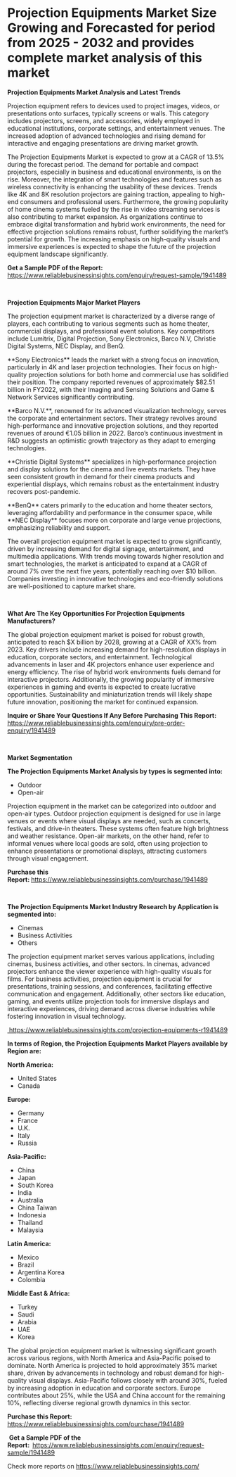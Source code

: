 <p><h1>Projection Equipments Market Size Growing and Forecasted for period from 2025 - 2032 and provides complete market analysis of this market</h1></p><p><strong>Projection Equipments Market Analysis and Latest Trends</strong></p>
<p><p>Projection equipment refers to devices used to project images, videos, or presentations onto surfaces, typically screens or walls. This category includes projectors, screens, and accessories, widely employed in educational institutions, corporate settings, and entertainment venues. The increased adoption of advanced technologies and rising demand for interactive and engaging presentations are driving market growth.</p><p>The Projection Equipments Market is expected to grow at a CAGR of 13.5% during the forecast period. The demand for portable and compact projectors, especially in business and educational environments, is on the rise. Moreover, the integration of smart technologies and features such as wireless connectivity is enhancing the usability of these devices. Trends like 4K and 8K resolution projectors are gaining traction, appealing to high-end consumers and professional users. Furthermore, the growing popularity of home cinema systems fueled by the rise in video streaming services is also contributing to market expansion. As organizations continue to embrace digital transformation and hybrid work environments, the need for effective projection solutions remains robust, further solidifying the market’s potential for growth. The increasing emphasis on high-quality visuals and immersive experiences is expected to shape the future of the projection equipment landscape significantly.</p></p>
<p><strong>Get a Sample PDF of the Report:&nbsp;</strong> <a href="https://www.reliablebusinessinsights.com/enquiry/request-sample/1941489?utm_campaign=2346&utm_medium=2&utm_source=Github&utm_content=ia&utm_term=21022025&utm_id=projection-equipments">https://www.reliablebusinessinsights.com/enquiry/request-sample/1941489</a></p>
<p>&nbsp;</p>
<p><strong>Projection Equipments Major Market Players</strong></p>
<p><p>The projection equipment market is characterized by a diverse range of players, each contributing to various segments such as home theater, commercial displays, and professional event solutions. Key competitors include Lumitrix, Digital Projection, Sony Electronics, Barco N.V, Christie Digital Systems, NEC Display, and BenQ.</p><p>**Sony Electronics** leads the market with a strong focus on innovation, particularly in 4K and laser projection technologies. Their focus on high-quality projection solutions for both home and commercial use has solidified their position. The company reported revenues of approximately $82.51 billion in FY2022, with their Imaging and Sensing Solutions and Game & Network Services significantly contributing.</p><p>**Barco N.V.**, renowned for its advanced visualization technology, serves the corporate and entertainment sectors. Their strategy revolves around high-performance and innovative projection solutions, and they reported revenues of around €1.05 billion in 2022. Barco’s continuous investment in R&D suggests an optimistic growth trajectory as they adapt to emerging technologies.</p><p>**Christie Digital Systems** specializes in high-performance projection and display solutions for the cinema and live events markets. They have seen consistent growth in demand for their cinema products and experiential displays, which remains robust as the entertainment industry recovers post-pandemic.</p><p>**BenQ** caters primarily to the education and home theater sectors, leveraging affordability and performance in the consumer space, while **NEC Display** focuses more on corporate and large venue projections, emphasizing reliability and support.</p><p>The overall projection equipment market is expected to grow significantly, driven by increasing demand for digital signage, entertainment, and multimedia applications. With trends moving towards higher resolution and smart technologies, the market is anticipated to expand at a CAGR of around 7% over the next five years, potentially reaching over $10 billion. Companies investing in innovative technologies and eco-friendly solutions are well-positioned to capture market share.</p></p>
<p>&nbsp;</p>
<p><strong>What Are The Key Opportunities For Projection Equipments Manufacturers?</strong></p>
<p><p>The global projection equipment market is poised for robust growth, anticipated to reach $X billion by 2028, growing at a CAGR of XX% from 2023. Key drivers include increasing demand for high-resolution displays in education, corporate sectors, and entertainment. Technological advancements in laser and 4K projectors enhance user experience and energy efficiency. The rise of hybrid work environments fuels demand for interactive projectors. Additionally, the growing popularity of immersive experiences in gaming and events is expected to create lucrative opportunities. Sustainability and miniaturization trends will likely shape future innovation, positioning the market for continued expansion.</p></p>
<p><strong>Inquire or Share Your Questions If Any Before Purchasing This Report:</strong> <a href="https://www.reliablebusinessinsights.com/enquiry/pre-order-enquiry/1941489?utm_campaign=2346&utm_medium=2&utm_source=Github&utm_content=ia&utm_term=21022025&utm_id=projection-equipments">https://www.reliablebusinessinsights.com/enquiry/pre-order-enquiry/1941489</a></p>
<p>&nbsp;</p>
<p><strong>Market Segmentation</strong></p>
<p><strong>The Projection Equipments Market Analysis by types is segmented into:</strong></p>
<p><ul><li>Outdoor</li><li>Open-air</li></ul></p>
<p><p>Projection equipment in the market can be categorized into outdoor and open-air types. Outdoor projection equipment is designed for use in large venues or events where visual displays are needed, such as concerts, festivals, and drive-in theaters. These systems often feature high brightness and weather resistance. Open-air markets, on the other hand, refer to informal venues where local goods are sold, often using projection to enhance presentations or promotional displays, attracting customers through visual engagement.</p></p>
<p><strong>Purchase this Report:&nbsp;</strong><a href="https://www.reliablebusinessinsights.com/purchase/1941489?utm_campaign=2346&utm_medium=2&utm_source=Github&utm_content=ia&utm_term=21022025&utm_id=projection-equipments">https://www.reliablebusinessinsights.com/purchase/1941489</a></p>
<p>&nbsp;</p>
<p><strong>The Projection Equipments Market Industry Research by Application is segmented into:</strong></p>
<p><ul><li>Cinemas</li><li>Business Activities</li><li>Others</li></ul></p>
<p><p>The projection equipment market serves various applications, including cinemas, business activities, and other sectors. In cinemas, advanced projectors enhance the viewer experience with high-quality visuals for films. For business activities, projection equipment is crucial for presentations, training sessions, and conferences, facilitating effective communication and engagement. Additionally, other sectors like education, gaming, and events utilize projection tools for immersive displays and interactive experiences, driving demand across diverse industries while fostering innovation in visual technology.</p></p>
<p><a href="https://www.reliablebusinessinsights.com/projection-equipments-r1941489?utm_campaign=2346&utm_medium=2&utm_source=Github&utm_content=ia&utm_term=21022025&utm_id=projection-equipments">&nbsp;https://www.reliablebusinessinsights.com/projection-equipments-r1941489</a></p>
<p><strong>In terms of Region, the Projection Equipments Market Players available by Region are:</strong></p>
<p>
    <p> <strong> North America: </strong>
        <ul>
            <li>United States</li>
            <li>Canada</li>
        </ul>
        </p> 
    <p> <strong> Europe: </strong>
        <ul>
            <li>Germany</li>
            <li>France</li>
            <li>U.K.</li>
            <li>Italy</li>
            <li>Russia</li>
        </ul>
        </p> 
    <p> <strong> Asia-Pacific: </strong>
        <ul>
            <li>China</li>
            <li>Japan</li>
            <li>South Korea</li>
            <li>India</li>
            <li>Australia</li>
            <li>China Taiwan</li>
            <li>Indonesia</li>
            <li>Thailand</li>
            <li>Malaysia</li>
        </ul>
        </p> 
    <p> <strong> Latin America: </strong>
        <ul>
            <li>Mexico</li>
            <li>Brazil</li>
            <li>Argentina Korea</li>
            <li>Colombia</li>
        </ul>
        </p> 
    <p> <strong> Middle East & Africa: </strong>
        <ul>
            <li>Turkey</li>
            <li>Saudi</li>
            <li>Arabia</li>
            <li>UAE</li>
            <li>Korea</li>
        </ul>
    </p>
    </p>
<p><p>The global projection equipment market is witnessing significant growth across various regions, with North America and Asia-Pacific poised to dominate. North America is projected to hold approximately 35% market share, driven by advancements in technology and robust demand for high-quality visual displays. Asia-Pacific follows closely with around 30%, fueled by increasing adoption in education and corporate sectors. Europe contributes about 25%, while the USA and China account for the remaining 10%, reflecting diverse regional growth dynamics in this sector.</p></p>
<p><strong>Purchase this Report: </strong><a href="https://www.reliablebusinessinsights.com/purchase/1941489?utm_campaign=2346&utm_medium=2&utm_source=Github&utm_content=ia&utm_term=21022025&utm_id=projection-equipments">https://www.reliablebusinessinsights.com/purchase/1941489</a></p>
<p>&nbsp;<strong>Get a Sample PDF of the Report:&nbsp;&nbsp;</strong><a href="https://www.reliablebusinessinsights.com/enquiry/request-sample/1941489?utm_campaign=2346&utm_medium=2&utm_source=Github&utm_content=ia&utm_term=21022025&utm_id=projection-equipments">https://www.reliablebusinessinsights.com/enquiry/request-sample/1941489</a></p>
<p><strong></strong></p>
<p>Check more reports on <a href="https://www.reliablebusinessinsights.com/?utm_campaign=2346&utm_medium=2&utm_source=Github&utm_content=ia&utm_term=21022025&utm_id=projection-equipments">https://www.reliablebusinessinsights.com/</a></p>